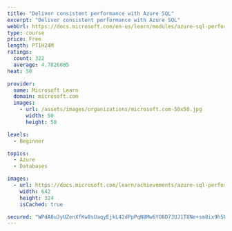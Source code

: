 ```yaml
---
title: "Deliver consistent performance with Azure SQL"
excerpt: "Deliver consistent performance with Azure SQL"
webUrl: https://docs.microsoft.com/en-us/learn/modules/azure-sql-performance/
type: course
price: Free
length: PT1H24M
ratings:
  count: 322
  average: 4.7826085
heat: 50

provider:
  name: Microsoft Learn
  domain: microsoft.com
  images:
    - url: /assets/images/organizations/microsoft.com-50x50.jpg
      width: 50
      height: 50

levels:
  - Beginner

topics:
  - Azure
  - Databases

images:
  - url: https://docs.microsoft.com/learn/achievements/azure-sql-performance-social.png
    width: 642
    height: 324
    isCached: true

secured: "WPdA8uJyUZenXfKw8sUaqyEjkL42dPpPqN8Mw6YO8D7JUJ1T8Ne+sm8ix9h5PTLWlmqVEqGlQ6zWx3LJQ48bJrrttWXMrVvIqBZWxo5uyAzcKSSAr5lUNgEIDAwWLoqRQiqGK5Io3A42rwslFYYJlth4mg/UrR7fmbEY9udBmCWaFEsMAH7ZY99U5jJ6xY2HXOL80Cnk1WApCGUcXRqDZkNDv2MIfcWxhYoXHCzxuwBCZKOktvs8O2ie6FoAF2mBlfxhajPcsQ6K8UW8y7nvaA9TjwHGhiHgKQhfDHW9d97omxakgMj5N99nIjEcfeK73YEZ8N109Y18qJOr1trCRyNzkjRrtVew9cuWXaYWxol/JP5eihpaY0/yipf61HcOAevePiad2okuI9XzOpSDQi8tJy9h6NduViWuyeKqeWE=;je1mKfzr5EPm7NU0rPsqVg=="
---
```


